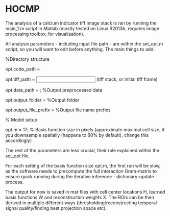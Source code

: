 # HOCMP

The analysis of a calcium indicator tiff image stack is ran by running the main_1.m script in Matlab (mostly tested on Linux R2013b, requries image processing toolbox, for visualization).


All analysis parameters - including input file path - are within the set_opt.m script, so you will want to edit before anything. The main things to add:


%Directory structure

opt.code_path = <package location>

opt.tiff_path = <Input data file path> (tiff stack, or initial tiff frame)

opt.data_path = <intermediate folder>; %Output preprocessed data

opt.output_folder = %Output folder

opt.output_file_prefix = %Output file name prefixs

% Model setup

opt.m = 17; % Basis function size in pixels (approximate maximal cell size, if you downsample spatially (happens to 60% by default), change this accordingly)


The rest of the parameters are less crucial, their role explained within the set_opt file.


For each setting of the basis function size opt.m, the first run will be slow, as the software needs to precompute the full interaction Gram-matrix to ensure quick running during the iterative inference - dictionary-update process.


The output for now is saved in mat files with cell center locations H, learned basis functions W and reconstruction weights X. The ROIs can be then derived in multiple different ways (thresholding/reconstructing temporal signal quality/finding best projection space etc).




